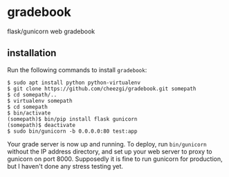 # gradebook
flask/gunicorn web gradebook

## installation

Run the following commands to install `gradebook`:

```
$ sudo apt install python python-virtualenv
$ git clone https://github.com/cheezgi/gradebook.git somepath
$ cd somepath/..
$ virtualenv somepath
$ cd somepath
$ bin/activate
(somepath)$ bin/pip install flask gunicorn
(somepath)$ deactivate
$ sudo bin/gunicorn -b 0.0.0.0:80 test:app
```

Your grade server is now up and running. To deploy, run `bin/gunicorn` without the
IP address directory, and set up your web server to proxy to gunicorn on port 8000.
Supposedly it is fine to run gunicorn for production, but I haven't done any stress
testing yet.
